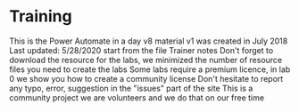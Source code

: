 # Training
This is the Power Automate in a day v8 material
v1 was created in July 2018
Last updated: 5/28/2020
start from the file Trainer notes 
Don't forget to download the resource for the labs, we minimized the number of resource files you need to create the labs
Some labs require a premium licence, in lab 0 we show you how to create a community license
Don't hesitate to report any typo, error, suggestion in the "issues" part of the site
This is a community project we are volunteers and we do that on our free time
